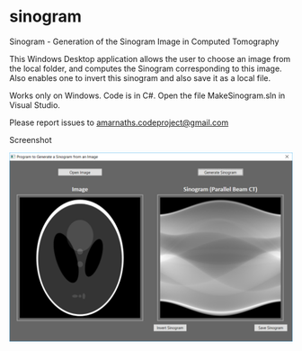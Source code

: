 # sinogram
Sinogram - Generation of the Sinogram Image in Computed Tomography

This Windows Desktop application allows the user to choose an image from the local folder, and computes the Sinogram corresponding to this image. Also enables one to invert this sinogram and also save it as a local file. 

Works only on Windows. Code is in C#. Open the file MakeSinogram.sln in Visual Studio. 

Please report issues to amarnaths.codeproject@gmail.com

Screenshot

![Screenshot of Sinogram](https://github.com/amarnaths0005/sinogram/blob/master/sinogram.png)

